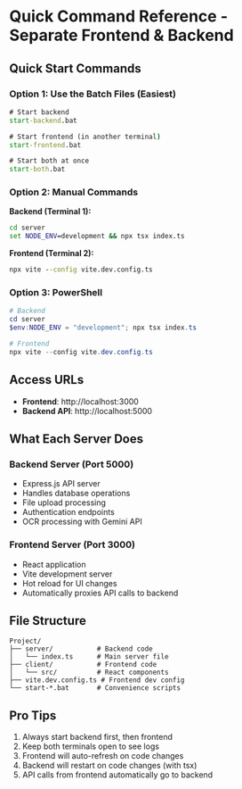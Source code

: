 # Quick Command Reference - Separate Frontend & Backend

## Quick Start Commands

### Option 1: Use the Batch Files (Easiest)
```cmd
# Start backend
start-backend.bat

# Start frontend (in another terminal)
start-frontend.bat

# Start both at once
start-both.bat
```

### Option 2: Manual Commands

**Backend (Terminal 1):**
```cmd
cd server
set NODE_ENV=development && npx tsx index.ts
```

**Frontend (Terminal 2):**
```cmd
npx vite --config vite.dev.config.ts
```

### Option 3: PowerShell
```powershell
# Backend
cd server
$env:NODE_ENV = "development"; npx tsx index.ts

# Frontend  
npx vite --config vite.dev.config.ts
```

## Access URLs
- **Frontend**: http://localhost:3000
- **Backend API**: http://localhost:5000

## What Each Server Does

### Backend Server (Port 5000)
- Express.js API server
- Handles database operations
- File upload processing
- Authentication endpoints
- OCR processing with Gemini API

### Frontend Server (Port 3000)  
- React application
- Vite development server
- Hot reload for UI changes
- Automatically proxies API calls to backend

## File Structure
```
Project/
├── server/           # Backend code
│   └── index.ts      # Main server file
├── client/           # Frontend code
│   └── src/          # React components
├── vite.dev.config.ts # Frontend dev config
└── start-*.bat       # Convenience scripts
```

## Pro Tips
1. Always start backend first, then frontend
2. Keep both terminals open to see logs
3. Frontend will auto-refresh on code changes
4. Backend will restart on code changes (with tsx)
5. API calls from frontend automatically go to backend